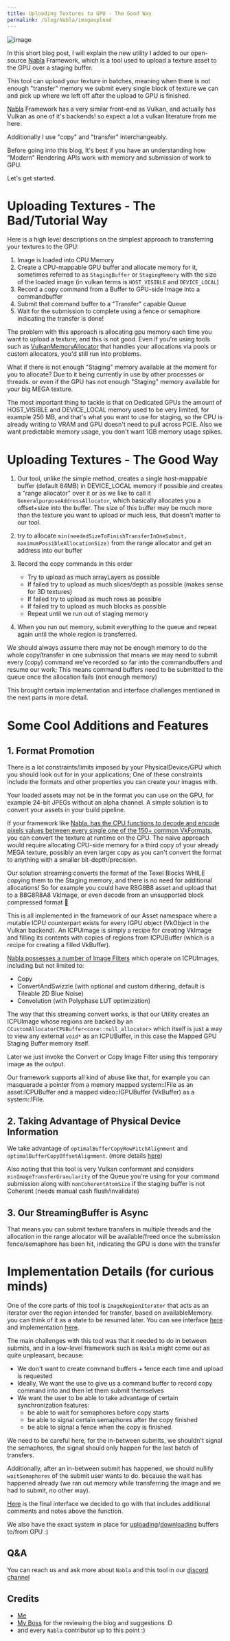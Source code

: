 ```yaml
---
title: Uploading Textures to GPU - The Good Way
permalink: /blog/Nabla/imageupload
---
```


![image](https://raw.githubusercontent.com/Erfan-Ahmadi/erfan-ahmadi.github.io/master/images/Nabla/image_transfer.png)


In this short blog post, I will explain the new utility I added to our open-source [Nabla](https://github.com/Devsh-Graphics-Programming/Nabla) Framework, which is a tool used to upload a texture asset to the GPU over a staging buffer.

This tool can upload your texture in batches, meaning when there is not enough "transfer" memory we submit every single block of texture we can and pick up where we left off after the upload to GPU is finished.

[Nabla](https://github.com/Devsh-Graphics-Programming/Nabla) Framework has a very similar front-end as Vulkan, and actually has Vulkan as one of it's backends! so expect a lot a vulkan literature from me here.

Additionally I use "copy" and "transfer" interchangeably.

Before going into this blog, It's best if you have an understanding how "Modern" Rendering APIs work with memory and submission of work to GPU.

Let's get started.

# Uploading Textures - The Bad/Tutorial Way

Here is a high level descriptions on the simplest approach to transferring your textures to the GPU:

1. Image is loaded into CPU Memory
2. Create a CPU-mappable GPU buffer and allocate memory for it, sometimes referred to as `StagingBuffer` or `StagingMemory` with the size of the loaded image (in vulkan terms is `HOST_VISIBLE` and `DEVICE_LOCAL`)
3. Record a copy command from a Buffer to GPU-side Image into a commandbuffer 
4. Submit that command buffer to a "Transfer" capable Queue 
5. Wait for the submission to complete using a fence or semaphore indicating the transfer is done!

The problem with this approach is allocating gpu memory each time you want to upload a texture, and this is not good.
Even if you're using tools such as [VulkanMemoryAllocator](https://gpuopen.com/vulkan-memory-allocator/) that handles your allocations via pools or custom allocators, you'd still run into problems.

 What if there is not enough "Staging" memory available at the moment for you to allocate? Due to it being currently in use by other processes or threads. or even if the GPU has not enough "Staging" memory available for your big MEGA texture.

The most important thing to tackle is that on Dedicated GPUs the amount of HOST_VISIBLE and DEVICE_LOCAL memory used to be very limited, for example 256 MB, and that's what you want to use for staging, so the CPU is already writing to VRAM and GPU doesn't need to pull across PCIE.
Also we want predictable memory usage, you don't want 1GB memory usage spikes.

 # Uploading Textures - The Good Way

1. Our tool, unlike the simple method, creates a single host-mappable buffer (default 64MB) in DEVICE_LOCAL memory if possible and creates a "range allocator" over it or as we like to call it `GeneralpurposeAddressAllocator`, which basically allocates you a offset+size into the buffer.
The size of this buffer may be much more than the texture you want to upload or much less, that doesn't matter to our tool.

2. try to allocate `min(neededSizeToFinishTransferInOneSubmit, maximumPossibleAllocationSize)` from the range allocator and get an address into our buffer 

3. Record the copy commands in this order 
   - Try to upload as much arrayLayers as possible 
   - If failed try to upload as much slices/depth as possible (makes sense for 3D textures) 
   - If failed try to upload as much rows as possible
   - If failed try to upload as much blocks as possible
   - Repeat until we run out of staging memory

4. When you run out memory, submit everything to the queue and repeat again until the whole region is transferred.


We should always assume there may not be enough memory to do the whole copy/transfer in one submission
that means we may need to submit every (copy) command we've recorded so far into the commandbuffers and resume our work; 
This means command buffers need to be submitted to the queue once the allocation fails (not enough memory)

This brought certain implementation and interface challenges mentioned in the next parts in more detail.


# Some Cool Additions and Features

## 1. Format Promotion

There is a lot constraints/limits imposed by your PhysicalDevice/GPU which you should look out for in your applications; One of these constraints include the formats and other properties you can create your images with.

Your loaded assets may not be in the format you can use on the GPU, for example 24-bit JPEGs without an alpha channel. A simple solution is to convert your assets in your build pipeline.

If your framework like [Nabla, has the CPU functions to decode and encode pixels values between every single one of the 150+ common VkFormats](https://github.com/Devsh-Graphics-Programming/Nabla/tree/dac9855ab4a98d764130e41a69abdc605a91092c/include/nbl/asset/format), you can convert the texture at runtime on the CPU.
The naive approach would require allocating CPU-side memory for a third copy of your already MEGA texture, possibly an even larger copy as you can't convert the format to anything with a smaller bit-depth/precision.

Our solution streaming converts the format of the Texel Blocks WHILE copying them to the Staging memory, and there is no need for additional allocations! So for example you could have R8G8B8 asset and upload that to a B8G8R8A8 VkImage, or even decode from an unsupported block compressed format 🙂

This is all implemented in the framework of our Asset namespace where a  mutable ICPU counterpart exists for every IGPU object (VkObject in the Vulkan backend).
An ICPUImage is simply a recipe for creating VkImage and filling its contents with copies of regions from ICPUBuffer (which is a recipe for creating a filled  VkBuffer).

[Nabla possesses a number of Image Filters](https://github.com/Devsh-Graphics-Programming/Nabla/tree/dac9855ab4a98d764130e41a69abdc605a91092c/include/nbl/asset/filters) which operate on ICPUImages, including but not limited to:
- Copy
- ConvertAndSwizzle (with optional and custom dithering, default is Tileable 2D Blue Noise)
- Convolution (with Polyphase LUT optimization)

The way that this streaming convert works, is that our Utility creates an ICPUImage whose regions are backed by an `CCustomAllocatorCPUBuffer<core::null_allocator>` which itself is just a way to view any external `void*` as an ICPUBuffer, in this case the Mapped GPU Staging Buffer memory itself.

Later we just invoke the Convert or Copy Image Filter using this temporary image as the output. 

Our framework supports all kind of abuse like that, for example you can masquerade a pointer from a memory mapped system::IFile as an asset:ICPUBuffer and a mapped video::IGPUBuffer  (VkBuffer) as a system::IFile.

## 2. Taking Advantage of Physical Device Information

We take advantage of `optimalBufferCopyRowPitchAlignment` and `optimalBufferCopyOffsetAlignment`. (more details [here](https://registry.khronos.org/vulkan/specs/1.3-extensions/man/html/VkPhysicalDeviceLimits.html))

Also noting that this tool is very Vulkan conformant and considers `minImageTransferGranularity` of the Queue you're using for your command submission along with `nonCoherentAtomSize` if the staging buffer is not Coherent (needs manual cash flush/invalidate)

## 3. Our StreamingBuffer is Async
That means you can submit texture transfers in multiple threads and the allocation in the range allocator will be available/freed once the submission fence/semaphore has been hit, indicating the GPU is done with the transfer

# Implementation Details (for curious minds)

One of the core parts of this tool is `ImageRegionIterator` that acts as an iterator over the region intended for transfer, based on availableMemory. you can think of it as a state to be resumed later.
You can see interface [here](https://github.com/Devsh-Graphics-Programming/Nabla/blob/dac9855ab4a98d764130e41a69abdc605a91092c/include/nbl/video/utilities/IUtilities.h#L1005) and implementation [here](https://github.com/Devsh-Graphics-Programming/Nabla/blob/dac9855ab4a98d764130e41a69abdc605a91092c/src/nbl/video/utilities/IUtilities.cpp#L466).

The main challenges with this tool was that it needed to do in between submits, and in a low-level framework such as `Nabla` might come out as quite unpleasant, because:

- We don't want to create command buffers + fence each time and upload is requested
- Ideally, We want the use to give us a command buffer to record copy command into and then let them submit themselves
- We want the user to be able to take advantage of certain synchronization features:
  - be able to wait for semaphores before copy starts
  - be able to signal certain semaphores after the copy finished
  - be able to signal a fence when the copy is finished.

We need to be careful here, for the in-between submits, we shouldn't signal the semaphores, the signal should only happen for the last batch of transfers.

Additionally, after an in-between submit has happened, we should nullify `waitSemaphores` of the submit user wants to do. because the wait has happened already (we ran out memory while transferring the image and we had to submit, no other way).

[Here](https://github.com/Devsh-Graphics-Programming/Nabla/blob/dac9855ab4a98d764130e41a69abdc605a91092c/include/nbl/video/utilities/IUtilities.h#L838) is the final interface we decided to go with that includes additional comments and notes above the function.

We also have the exact system in place for [uploading](https://github.com/Devsh-Graphics-Programming/Nabla/blob/dac9855ab4a98d764130e41a69abdc605a91092c/include/nbl/video/utilities/IUtilities.h#L424)/[downloading](https://github.com/Devsh-Graphics-Programming/Nabla/blob/dac9855ab4a98d764130e41a69abdc605a91092c/include/nbl/video/utilities/IUtilities.h#L624) buffers to/from GPU :)

## Q&A
You can reach us and ask more about `Nabla` and this tool in our [discord channel](https://discord.gg/arGkDxVh)

## Credits
- [Me](https://www.linkedin.com/in/erfan-ahmadi/)
- [My Boss](https://www.linkedin.com/in/matt-kielan-9b054a165/) for the reviewing the blog and suggestions :D
- and every `Nabla` contributor up to this point :)